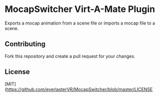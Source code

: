 # MocapSwitcher Virt-A-Mate Plugin

Exports a mocap animation from a scene file or imports a mocap file to a scene.

## Contributing

Fork this repository and create a pull request for your changes.

## License

[MIT](https://github.com/everlasterVR/MocapSwitcher/blob/master/LICENSE
